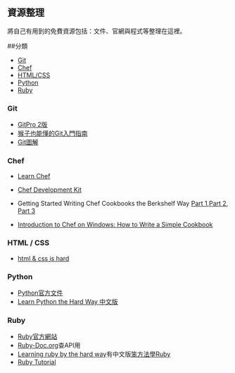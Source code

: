 

## 資源整理
將自己有用到的免費資源包括：文件、官網與程式等整理在這裡。

##分類

* [Git](#Git)
* [Chef](#Chef)
* [HTML/CSS](#HTML/CSS)
* [Python](#Python)
* [Ruby](#Ruby)

### Git

* [GitPro 2版](https://git-scm.com/book/zh-tw)
* [猴子也能懂的Git入門指南](https://backlogtool.com/git-guide/tw/)
* [Git圖解](http://marklodato.github.io/visual-git-guide/index-zh-tw.html)

### Chef
* [Learn Chef](https://learn.chef.io/)
* [Chef Development Kit](https://downloads.chef.io/)
* Getting Started Writing Chef Cookbooks the Berkshelf Way [Part 1](http://misheska.com/blog/2013/06/16/getting-started-writing-chef-cookbooks-the-berkshelf-way/),[Part 2](http://misheska.com/blog/2013/06/23/getting-started-writing-chef-cookbooks-the-berkshelf-way-part2/), [Part 3](http://misheska.com/blog/2013/08/06/getting-started-writing-chef-cookbooks-the-berkshelf-way-part3/)

* [Introduction to Chef on Windows: How to Write a Simple Cookbook](https://sweetcode.io/introduction-chef-windows-how-write-simple-cookbook/)

### HTML / CSS
* [html & css is hard](https://internetingishard.com/html-and-css/)

### Python
* [Python官方文件](https://docs.python.org/3/)
* [Learn Python the Hard Way 中文版](https://www.gitbook.com/book/flyouting/learn-python-the-hard-way-cn/details)

### Ruby
* [Ruby官方網站](https://www.ruby-lang.org/)
* [Ruby-Doc.org](ruby-doc.org)查API用
* [Learning ruby by the hard way](https://learnrubythehardway.org/)有中文版[笨方法學Ruby](http://lrthw.github.io/)
* [Ruby Tutorial](http://rubylearning.com/)
